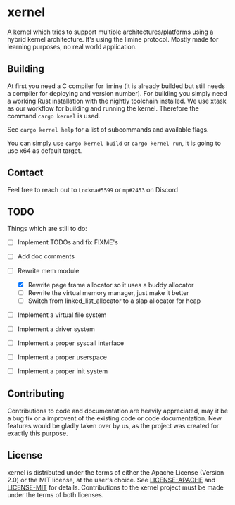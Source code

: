 # xernel
A kernel which tries to support multiple architectures/platforms using a hybrid kernel architecture.
It's using the limine protocol.
Mostly made for learning purposes, no real world application.

## Building
At first you need a C compiler for limine (it is already builded but still needs a compiler for deploying and version number).
For building you simply need a working Rust installation with the nightly toolchain installed.
We use xtask as our workflow for building and running the kernel.
Therefore the command `cargo kernel` is used.

See `cargo kernel help` for a list of subcommands and available flags.

You can simply use `cargo kernel build` or `cargo kernel run`, it is going to use x64 as default target.

## Contact
Feel free to reach out to `Lockna#5599` or `mp#2453` on Discord

## TODO
Things which are still to do:
- [ ] Implement TODOs and fix FIXME's
- [ ] Add doc comments
- [ ] Rewrite mem module
    - [x] Rewrite page frame allocator so it uses a buddy allocator
    - [ ] Rewrite the virtual memory manager, just make it better
    - [ ] Switch from linked_list_allocator to a slap allocator for heap
- [ ] Implement a virtual file system
- [ ] Implement a driver system
- [ ] Implement a proper syscall interface
- [ ] Implement a proper userspace
- [ ] Implement a proper init system


## Contributing
Contributions to code and documentation are heavily appreciated, may it be a bug fix or a improvent of the existing code or code documentation.
New features would be gladly taken over by us, as the project was created for exactly this purpose.

## License
xernel is distributed under the terms of either the Apache License (Version 2.0) or the MIT license, at the user's choice.
See [LICENSE-APACHE](./LICENSE-APACHE) and [LICENSE-MIT](./LICENSE-MIT) for details.
Contributions to the xernel project must be made under the terms of both licenses.